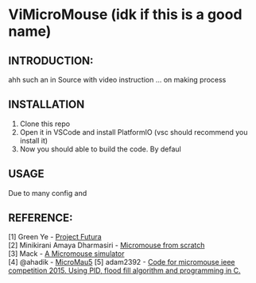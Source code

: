 # ViMicroMouse (idk if this is a good name)
## INTRODUCTION:
ahh such an in
Source with video instruction ... on making process

## INSTALLATION
1. Clone this repo
2. Open it in VSCode and install PlatformIO (vsc should recommend you install it) 
3. Now you should able to build the code. By defaul 
## USAGE
Due to many config and 

## REFERENCE:
[1] Green Ye - [Project Futura](http://micromouseusa.com/?page_id=1342)  
[2] Minikirani Amaya Dharmasiri - [Micromouse from scratch](https://medium.com/@minikiraniamayadharmasiri/micromouse-from-scratch-algorithm-maze-traversal-shortest-path-floodfill-741242e8510)  
[3] Mack - [A Micromouse simulator](https://github.com/mackorone/mms)  
[4] @ahadik - [MicroMau5](https://github.com/ahadik/micromau5_code)
[5] adam2392 - [Code for micromouse ieee competition 2015. Using PID, flood fill algorithm and programming in C.](https://github.com/adam2392/ieee_micromouse)  

